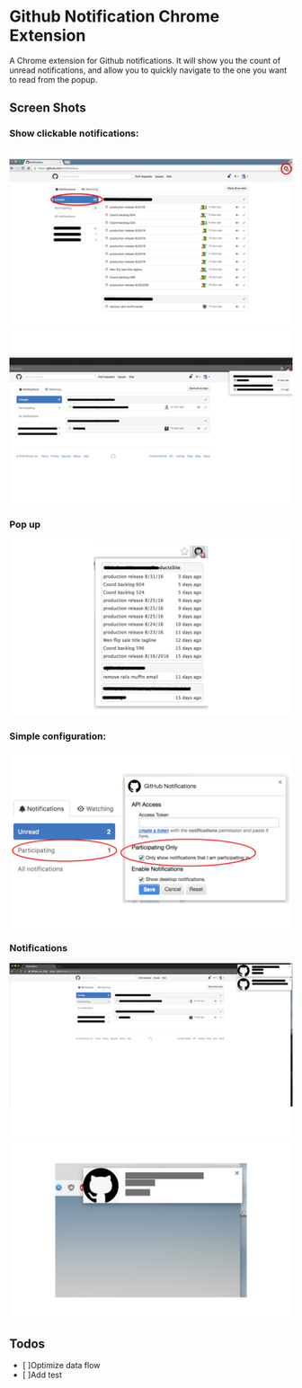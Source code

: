 # Github Notification Chrome Extension

A Chrome extension for Github notifications. It will show you the count of unread notifications, and allow you to quickly navigate to the one you want to read from the popup.

## Screen Shots
### Show clickable notifications:
![fullscreen]
![fullscreen-1]

### Pop up
![popup]

### Simple configuration:
![setting]

### Notifications
![notifications-fullscreen]
![notification]

## Todos
- [ ]Optimize data flow
- [ ]Add test

[fullscreen]: screenshots/fullscreen.png
[fullscreen-1]: screenshots/fullscreen-1.png
[popup]: screenshots/popup.png
[setting]: screenshots/setting.png
[notification]: screenshots/notification.png
[notifications-fullscreen]: screenshots/notifications-fullscreen.png
